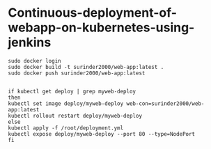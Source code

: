 # Continuous-deployment-of-webapp-on-kubernetes-using-jenkins

    sudo docker login
    sudo docker build -t surinder2000/web-app:latest .
    sudo docker push surinder2000/web-app:latest
    
    
    if kubectl get deploy | grep myweb-deploy
    then
    kubectl set image deploy/myweb-deploy web-con=surinder2000/web-app:latest
    kubectl rollout restart deploy/myweb-deploy
    else
    kubectl apply -f /root/deployment.yml
    kubectl expose deploy/myweb-deploy --port 80 --type=NodePort
    fi
